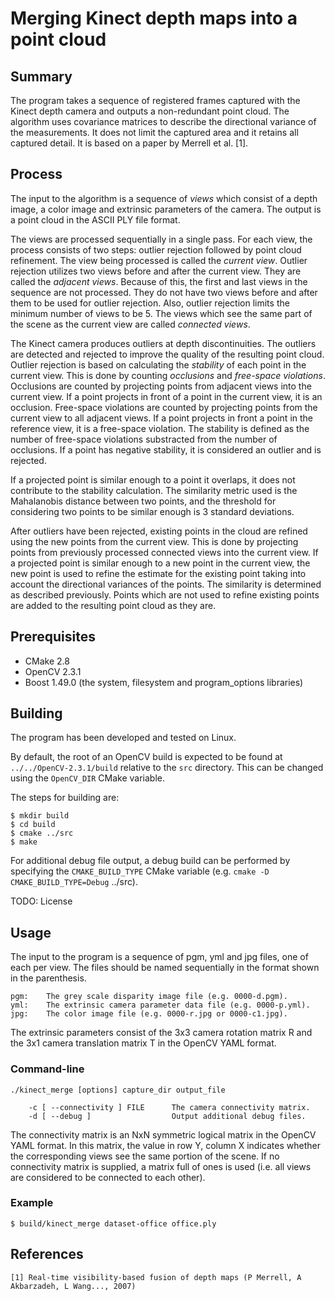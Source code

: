 Merging Kinect depth maps into a point cloud
============================================

Summary
-------

The program takes a sequence of registered frames captured with the Kinect depth
camera and outputs a non-redundant point cloud. The algorithm uses covariance
matrices to describe the directional variance of the measurements. It does not
limit the captured area and it retains all captured detail. It is based on
a paper by Merrell et al. [1].

Process
-------

The input to the algorithm is a sequence of *views* which consist of a depth
image, a color image and extrinsic parameters of the camera. The output is
a point cloud in the ASCII PLY file format.

The views are processed sequentially in a single pass. For each view, the
process consists of two steps: outlier rejection followed by point cloud
refinement. The view being processed is called the *current view*.  Outlier
rejection utilizes two views before and after the current view. They are called
the *adjacent views*. Because of this, the first and last views in the sequence
are not processed.  They do not have two views before and after them to be used
for outlier rejection. Also, outlier rejection limits the minimum number of
views to be 5.  The views which see the same part of the scene as the current
view are called *connected views*.

The Kinect camera produces outliers at depth discontinuities. The outliers are
detected and rejected to improve the quality of the resulting point cloud.
Outlier rejection is based on calculating the *stability* of each point in the
current view. This is done by counting *occlusions* and *free-space violations*.
Occlusions are counted by projecting points from adjacent views into the current
view.  If a point projects in front of a point in the current view, it is an
occlusion. Free-space violations are counted by projecting points from the
current view to all adjacent views. If a point projects in front a point in the
reference view, it is a free-space violation. The stability is defined as the
number of free-space violations substracted from the number of occlusions. If
a point has negative stability, it is considered an outlier and is rejected.

If a projected point is similar enough to a point it overlaps, it does not
contribute to the stability calculation. The similarity metric used is the
Mahalanobis distance between two points, and the threshold for considering two
points to be similar enough is 3 standard deviations.

After outliers have been rejected, existing points in the cloud are refined
using the new points from the current view. This is done by projecting points
from previously processed connected views into the current view. If a projected
point is similar enough to a new point in the current view, the new point is
used to refine the estimate for the existing point taking into account the
directional variances of the points.  The similarity is determined as described
previously. Points which are not used to refine existing points are added to the
resulting point cloud as they are.

Prerequisites
-------------

* CMake 2.8
* OpenCV 2.3.1
* Boost 1.49.0 (the system, filesystem and program_options libraries)

Building
--------

The program has been developed and tested on Linux.

By default, the root of an OpenCV build is expected to be found at
`../../OpenCV-2.3.1/build` relative to the `src` directory. This can be changed
using the `OpenCV_DIR` CMake variable.

The steps for building are:

    $ mkdir build
    $ cd build
    $ cmake ../src
    $ make

For additional debug file output, a debug build can be performed by specifying
the `CMAKE_BUILD_TYPE` CMake variable (e.g. `cmake -D CMAKE_BUILD_TYPE=Debug` ../src).

TODO: License

Usage
-----

The input to the program is a sequence of pgm, yml and jpg files, one of each
per view.  The files should be named sequentially in the format shown in the
parenthesis.

    pgm:    The grey scale disparity image file (e.g. 0000-d.pgm).
    yml:    The extrinsic camera parameter data file (e.g. 0000-p.yml).
    jpg:    The color image file (e.g. 0000-r.jpg or 0000-c1.jpg).

The extrinsic parameters consist of the 3x3 camera rotation matrix R and
the 3x1 camera translation matrix T in the OpenCV YAML format.

### Command-line

    ./kinect_merge [options] capture_dir output_file

        -c [ --connectivity ] FILE      The camera connectivity matrix.
        -d [ --debug ]                  Output additional debug files.

The connectivity matrix is an NxN symmetric logical matrix in the OpenCV YAML
format. In this matrix, the value in row Y, column X indicates whether the
corresponding views see the same portion of the scene. If no connectivity matrix
is supplied, a matrix full of ones is used (i.e. all views are considered to be
connected to each other).

### Example

    $ build/kinect_merge dataset-office office.ply

References
----------

    [1] Real-time visibility-based fusion of depth maps (P Merrell, A Akbarzadeh, L Wang..., 2007)
